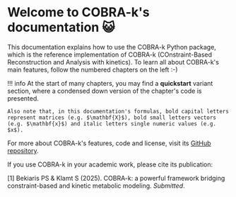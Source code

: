 # Welcome to COBRA-k's documentation 😺

This documentation explains how to use the COBRA-k Python package, which is the reference implementation of COBRA-k (COnstraint-Based Reconstruction and Analysis with kinetics). To learn all about COBRA-k's main features, follow the numbered chapters on the left :-)

!!! info
    At the start of many chapters, you may find a **quickstart** variant section, where a condensed down version of the chapter's code is presented.

    Also note that, in this documentation's formulas, bold capital letters represent matrices (e.g. $\mathbf{X}$), bold small letters vectors (e.g. $\mathbf{x}$) and italic letters single numeric values (e.g. $x$).

For more about COBRA-k's features, code and license, visit its [GitHub repository](https://github.com/klamt-lab/cobrak).

If you use COBRA-k in your academic work, please cite its publication:

[1] Bekiaris PS & Klamt S (2025). COBRA-k: a powerful framework bridging constraint-based and kinetic metabolic modeling. *Submitted*.
